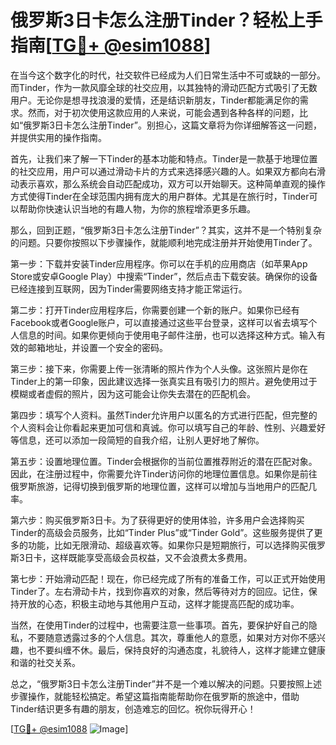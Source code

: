# 俄罗斯3日卡怎么注册Tinder？轻松上手指南[[TG💪+ @esim1088](https://t.me/s/esim1088)]

在当今这个数字化的时代，社交软件已经成为人们日常生活中不可或缺的一部分。而Tinder，作为一款风靡全球的社交应用，以其独特的滑动匹配方式吸引了无数用户。无论你是想寻找浪漫的爱情，还是结识新朋友，Tinder都能满足你的需求。然而，对于初次使用这款应用的人来说，可能会遇到各种各样的问题，比如“俄罗斯3日卡怎么注册Tinder”。别担心，这篇文章将为你详细解答这一问题，并提供实用的操作指南。

首先，让我们来了解一下Tinder的基本功能和特点。Tinder是一款基于地理位置的社交应用，用户可以通过滑动卡片的方式来选择感兴趣的人。如果双方都向右滑动表示喜欢，那么系统会自动匹配成功，双方可以开始聊天。这种简单直观的操作方式使得Tinder在全球范围内拥有庞大的用户群体。尤其是在旅行时，Tinder可以帮助你快速认识当地的有趣人物，为你的旅程增添更多乐趣。

那么，回到正题，“俄罗斯3日卡怎么注册Tinder”？其实，这并不是一个特别复杂的问题。只要你按照以下步骤操作，就能顺利地完成注册并开始使用Tinder了。

第一步：下载并安装Tinder应用程序。你可以在手机的应用商店（如苹果App Store或安卓Google Play）中搜索“Tinder”，然后点击下载安装。确保你的设备已经连接到互联网，因为Tinder需要网络支持才能正常运行。

第二步：打开Tinder应用程序后，你需要创建一个新的账户。如果你已经有Facebook或者Google账户，可以直接通过这些平台登录，这样可以省去填写个人信息的时间。如果你更倾向于使用电子邮件注册，也可以选择这种方式。输入有效的邮箱地址，并设置一个安全的密码。

第三步：接下来，你需要上传一张清晰的照片作为个人头像。这张照片是你在Tinder上的第一印象，因此建议选择一张真实且有吸引力的照片。避免使用过于模糊或者虚假的照片，因为这可能会让你失去潜在的匹配机会。

第四步：填写个人资料。虽然Tinder允许用户以匿名的方式进行匹配，但完整的个人资料会让你看起来更加可信和真诚。你可以填写自己的年龄、性别、兴趣爱好等信息，还可以添加一段简短的自我介绍，让别人更好地了解你。

第五步：设置地理位置。Tinder会根据你的当前位置推荐附近的潜在匹配对象。因此，在注册过程中，你需要允许Tinder访问你的地理位置信息。如果你是前往俄罗斯旅游，记得切换到俄罗斯的地理位置，这样可以增加与当地用户的匹配几率。

第六步：购买俄罗斯3日卡。为了获得更好的使用体验，许多用户会选择购买Tinder的高级会员服务，比如“Tinder Plus”或“Tinder Gold”。这些服务提供了更多的功能，比如无限滑动、超级喜欢等。如果你只是短期旅行，可以选择购买俄罗斯3日卡，这样既能享受高级会员权益，又不会浪费太多费用。

第七步：开始滑动匹配！现在，你已经完成了所有的准备工作，可以正式开始使用Tinder了。左右滑动卡片，找到你喜欢的对象，然后等待对方的回应。记住，保持开放的心态，积极主动地与其他用户互动，这样才能提高匹配的成功率。

当然，在使用Tinder的过程中，也需要注意一些事项。首先，要保护好自己的隐私，不要随意透露过多的个人信息。其次，尊重他人的意愿，如果对方对你不感兴趣，也不要纠缠不休。最后，保持良好的沟通态度，礼貌待人，这样才能建立健康和谐的社交关系。

总之，“俄罗斯3日卡怎么注册Tinder”并不是一个难以解决的问题。只要按照上述步骤操作，就能轻松搞定。希望这篇指南能帮助你在俄罗斯的旅途中，借助Tinder结识更多有趣的朋友，创造难忘的回忆。祝你玩得开心！

[[TG💪+ @esim1088](https://t.me/s/esim1088) ![Image](https://i.postimg.cc/4NQfJmqS/Snipaste-2025-05-13-00-14-12.png)]